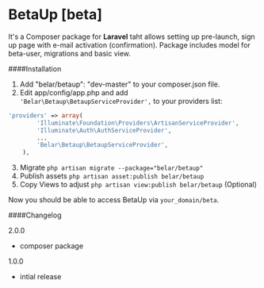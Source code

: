 BetaUp [beta]
=======

It's a Composer package for **Laravel** taht allows setting up pre-launch, sign up page with e-mail activation (confirmation). Package includes model for beta-user, migrations and basic view.

####Installation
1. Add "belar/betaup": "dev-master" to your composer.json file.
2. Edit app/config/app.php and add `'Belar\Betaup\BetaupServiceProvider',` to your providers list:
```php
'providers' => array(
		'Illuminate\Foundation\Providers\ArtisanServiceProvider',
		'Illuminate\Auth\AuthServiceProvider',
		...
		'Belar\Betaup\BetaupServiceProvider',
	),
```
3. Migrate `php artisan migrate --package="belar/betaup"`
4. Publish assets `php artisan asset:publish belar/betaup`
5. Copy Views to adjust `php artisan view:publish belar/betaup` (Optional)

Now you should be able to access BetaUp via `your_domain/beta`.

####Changelog

2.0.0  
- composer package

1.0.0  
- intial release 

